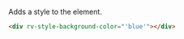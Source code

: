 Adds a style to the element.

```html
<div rv-style-background-color="'blue'"></div>
```

<rv-bind-content class="pt-3">
<template>
<rv-example-tabs handle="srcset-size" class="pt-3">
<template type="single-html-file">
<div rv-style-background-color="'blue'" rv-style-width="'20px'" rv-style-height="'20px'"></div>
</template>
</rv-example-tabs>
</template>
</rv-bind-content>
